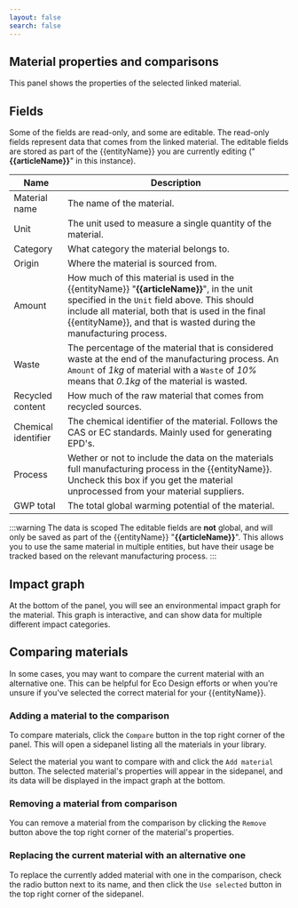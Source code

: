 ```yaml
---
layout: false
search: false
---
```


<script setup>
import { ref, onMounted } from 'vue'
import { useData } from 'vitepress'
import MinidocStyles from '../MinidocStyles.vue'
const { site, frontmatter } = useData()

const entityName = ref('')
const articleName = ref('')

onMounted(() => {
  const params = new URLSearchParams(window.location.search);
  entityName.value = params.get('entity') || 'product';
  articleName.value = params.get('article') || null;

  if (articleName.value) {
    articleName.value = decodeURIComponent(articleName.value);
  }
});
</script>

<MinidocStyles />

## Material properties and comparisons

This panel shows the properties of the selected linked material.

## Fields

Some of the fields are read-only, and some are editable. The read-only fields represent data that comes from the linked material. The editable fields are stored as part of the {{entityName}} you are currently editing<span v-if="articleName"> ("**{{articleName}}**" in this instance)</span>.

| Name | Description |
| --- | --- |
| Material name | The name of the material. |
| Unit | The unit used to measure a single quantity of the material. |
| Category | What category the material belongs to. |
| Origin | Where the material is sourced from. |
| Amount | How much of this material is used in the {{entityName}}<span v-if="articleName">&nbsp;"**{{articleName}}**"</span>, in the unit specified in the `Unit` field above. This should include all material, both that is used in the final {{entityName}}, and that is wasted during the manufacturing process. |
| Waste | The percentage of the material that is considered waste at the end of the manufacturing process. An `Amount` of _1kg_ of material with a `Waste` of _10%_ means that _0.1kg_ of the material is wasted. |
| Recycled content | How much of the raw material that comes from recycled sources. |
| Chemical identifier | The chemical identifier of the material. Follows the CAS or EC standards. Mainly used for generating EPD's. |
| Process | Wether or not to include the data on the materials full manufacturing process in the {{entityName}}. Uncheck this box if you get the material unprocessed from your material suppliers. |
| GWP total | The total global warming potential of the material. |

:::warning The data is scoped
The editable fields are **not** global, and will only be saved as part of the {{entityName}}<span v-if="articleName">&nbsp;"**{{articleName}}**"</span>. This allows you to use the same material in multiple entities, but have their usage be tracked based on the relevant manufacturing process.
:::

## Impact graph

At the bottom of the panel, you will see an environmental impact graph for the material. This graph is interactive, and can show data for multiple different impact categories.

## Comparing materials
In some cases, you may want to compare the current material with an alternative one. This can be helpful for Eco Design efforts or when you're unsure if you've selected the correct material for your {{entityName}}.

### Adding a material to the comparison
To compare materials, click the `Compare` button in the top right corner of the panel. This will open a sidepanel listing all the materials in your library.

Select the material you want to compare with and click the `Add material` button. The selected material's properties will appear in the sidepanel, and its data will be displayed in the impact graph at the bottom.

### Removing a material from comparison
You can remove a material from the comparison by clicking the `Remove` button above the top right corner of the material's properties.

### Replacing the current material with an alternative one
To replace the currently added material with one in the comparison, check the radio button next to its name, and then click the `Use selected` button in the top right corner of the sidepanel.